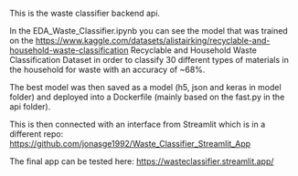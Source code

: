 This is the waste classifier backend api.

In the EDA_Waste_Classifier.ipynb you can see the model that was trained on the https://www.kaggle.com/datasets/alistairking/recyclable-and-household-waste-classification Recyclable and Household Waste Classification Dataset in order to classify 30 different types of materials in the household for waste with an accuracy of ~68%.

The best model was then saved as a model (h5, json and keras in model folder) and deployed into a Dockerfile (mainly based on the fast.py in the api folder).

This is then connected with an interface from Streamlit which is in a different repo:
https://github.com/jonasge1992/Waste_Classifier_Streamlit_App

The final app can be tested here: https://wasteclassifier.streamlit.app/
